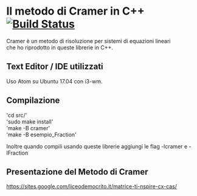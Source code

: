 # Il metodo di Cramer in C++  [![Build Status](https://travis-ci.org/SourceCode2/matrici_Cramer.svg?branch=master)](https://travis-ci.org/SourceCode2/matrici_Cramer)

Cramer è un metodo di risoluzione per sistemi di equazioni lineari  
che ho riprodotto in queste librerie in C++.  

## Text Editor / IDE utilizzati

Uso Atom su Ubuntu 17.04 con i3-wm.  

## Compilazione

'cd src/'  
'sudo make install'  
'make -B cramer'  
'make -B esempio_Fraction'  

Inoltre quando compili usando queste librerie aggiungi le flag -lcramer e -lFraction  

## Presentazione del Metodo di Cramer

<https://sites.google.com/liceodemocrito.it/matrice-ti-nspire-cx-cas/>
